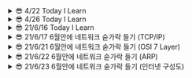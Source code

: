 <details>
<summary> 😎 4/22 Today I Learn
</summary>
<div markdown="1">       
<hr/>

## 오늘 학습 내용

- nodejs vs spring boot
- 독서 - 소프트 스킬
- 프로그래머스 mysql-level 4 => 1문제
- 타입스크립트 - 함수

## 프레임 워크 vs 라이브 러리
내가 코드를 컨트롤 => 라이브러리 ex ) jQuery

누군가의 규칙을 따라 코딩 => 프레임 워크 ex) django , spring boot

프레임워크 또는 라이브러리라는 용어로 정의하기 애매한 것들도 존재한다. 
예를들어 리액트같은 경우 라이브러리로 공식문서에 적혀있지만 컴포넌트별로 규칙이 존재하기 때문에 프레임 워크라러도 불릴 수 있다.

## Node JS vs Spring boot

**Node.js** : 브라우저 외부에서 Javascipt 코드를 실행하는 데 사용되는 런타임 환경. 프레임 워크가 아니다.

**Spring boot(프레임 워크)** : 자바기반 런타임 환경

Node.js 와 Spring boot의 정확한 비교를 위해 express.js vs spring boot 또는 Koa vs Spring boot 등이 맞지만 범위를 넓혀 Node.js를 사용할 것.(express, koa는 node.js를 위한 프레임 워크)

### 회사별 사용 기술
Node.js => Medium / Netflix / Uber / LinkedIn …

Spring Boot => Google / Microsoft / Amazon ….

### 주요 특징
**Node.js** : event-driven, single-threaded, non-blocking I/O model
#### 장점

- 자바스크립트 커뮤니티가 빠르게 성장중
- 가볍고 빠르다.
- 싱글 쓰레드 => 적은 메모리 공간을 차지
- I / O 작업에 적합
- Npm의 지속적인 성장

#### 단점

- Multi-threading을 지원하지 않는다 => 프로세스가 죽으면 대체할 프로세스가 없다.
- 정적 타입 체크의 부족 => 런타임환경에서 문제가 될 수 있다.
- 대용량 컴퓨팅 작업에 적합하지 않다 => 병목현상

**Spring Boot** : 프로덕션 등급의 독립적 애플리케이션을 빠르게 실행 가능 / 라이브러리 버젼 자동 관리 / multi-threaded
#### 장점

- 자바의 커뮤티니는 이미 성장해있다.
- 정적 타입 언어(타입의 안전성)
- 멀티 쓰레드
- 쉽게 사용 가능한 수 많은 의존성
- 유지 보수성과 안정성이 뛰어남
#### 단점

- 많은 메모리 공간을 차지
- 반복적으로 비슷한 형태를 띄는 코드(boilerplate code)는 디버깅을 어렵게할 수 있다.
- 사용되지 않는 종속성을 포함할 수 있다.

### 상황에 따른 선택
**Node.js** : I / O에 의존하는 애플리케이션(예약시스템, 미디어 앱)을 구축하는 경우 사용

**Spring Boot** : 엄청난 양의 컴퓨팅(빅 데이터, 전자 상거래 플랫폼)을 수행해야 할 때 사용

<hr/>

### 참고 자료
https://betterprogramming.pub/node-js-vs-spring-boot-which-should-you-choose-2366c2f76587

https://www.youtube.com/watch?v=5DxMUShYHW8&t

https://www.youtube.com/watch?v=t9ccIykXTCM&t

### 원본
https://velog.io/@aksdb9865
</div>
</details>

<details>
<summary> 😎 4/26 Today I Learn
</summary>
<div markdown="1"> 

<hr />

## 오늘 학습 내용
- 타입스크립트 - 리터럴 타입 / 유니언과 교차 타입
- this
- React hooks(벨로퍼트 리액트 입문 17장 까지)
- 독서 - 소프트 스킬(존 손메즈)

## This

this에 바인딩될 객체는 자바스크립트 엔진에 의해 함수 호출 패턴에 의해 결정.

### 메서드 호출
```javascript
let obj = {
	name : "jang",
	sayName : function(){
		console.log(this.name)
	}
}

console.log(obj.sayName()); //  jang
```
### 화살표 함수를 이용한 호출

화살표 함수는 함수를 호출 된 곳이 아니라 함수가 생성된 쪽에서 this가 바인딩

```javascript
let obj = {
	name : "jang",
	sayName : function(){
		return ()=>{
			console.log(this) // {name : “jang” , sayName : f~}
		}
	}
}

console.log(obj.sayName()()); // {name:"jang", sayName : f}
```

### 일반 함수 호출

this는 전역 객체에 바인딩 

```javascript
function Person(name){
  	this.name = name
}
let me = Person("jang");
console.log(me) // undefined

```

### new 연산자를 붙여 호출

this는 해당함수에 바인딩

```javascript
function Person(name){
  this.name = name
}
let me =new Person("jang");
console.log(me) // Person {name : "jang"}
```
### 원본
https://velog.io/@aksdb9865


</div>
</details>

<details>
<summary> 😎 21/6/16 Today I Learn
</summary>
<div markdown="1"> 

<hr />

# form tag

## label element의 중요성

1. 사용자가 input tag에 값을 입력하기 위해 집중할 때 화면 판독기가 해당 input tag의 라벨을 소리내어 읽어준다.
2. checkbox/radio button은 종종 너무 작아 클릭하기 어려울 때가 종종 발생하는데 label element로 label을 클릭했을 때도 checkbox/radio button이 toggle되게 도와준다.
3. label tag의 for속성은 반드시 input tag와의 id 속성과 일치해야 함께 바인딩 된다.

## Form tag의 submit속성
1. action : Method속성 에따라 방식이 다르지만 method속성이 없다면 action값에 적힌 url로 이동되고 파라미터에 input data가 나타난다. (기본값은 method=“get”)
2. target : target속성이 없다면 해당 페이지에서 페이지 전환이 이루어지고 _blank로 값을 준다면 새로운 탭으로 이동하게 된다. 더 자세하게 학습해야 된다면 [여기](https://www.w3schools.com/html/html_forms_attributes.asp)를 클릭해 보자
3. method : get 방식은 action에서 설명한 것과 동일하게 동작하고 추가적으로 method는 말 그대로 HTTP method를 지정할 수 있다. data를 어떤 형태로 보내줄것인지를 결정하고자 할 때 사용한다. Post 방식을 사용하면 console network 탭에서 입력한 값을 확인할 수 있다.
4. autocomplete : on으로 값을 할당하면 자동완성기능 활성화 off 는 비활성화
5. novalidate :  유효성 검사를 여부를 확인해주는 속성 값은 boolean으로 할당 시켜준다

## form tag 안에 사용할 수 있는 element 종류
```javascript
<input>
<label>
<select>
<textarea>
<button>
<fieldset>
<legend>
<datalist>
<output>
<option>
<optgroup>

```

## 참고자료
	
https://www.w3schools.com/html/html_forms.asp<br/>
https://www.w3schools.com/html/html_forms_attributes.asp<br/>
https://www.w3schools.com/html/html_form_elements.asp<br/>
https://www.nextree.co.kr/p8428/<br/>
</div>
</details>

	
	
<details>
<summary> 😎 21/6/17 6월안에 네트워크 숟가락 들기 (TCP/IP)
</summary>
<div markdown="1"> 

<hr />

# TCP/IP

TCP/IP는 두 개의 프로토콜로 이루어져 있다

IP(인터넷 프로토콜) : 복잡한 네트워크의 작은 조각들을 빨리 보내는 역할

네트워크를 작은 조각으로 나눠 보내는 이유 : 어떤 패킷을 보낼 때 중간에 연결이 끊어지게 된다면 다시 연결해야 되기 때문에 효율적인 방법이 아니다.

TCP(전송 제어 프로토콜) : 패킷을 잘게 잘라 보내게 되면 순서가 맞지 않거나 중간에 빠질 가능성이 있기 때문에 다시 요청하는 역할을 해준다.
	
### 용어
SYN : 연결 요청 플래그<br/>
ACK : 보낸 패킷에 대한 성공 여부를 판단해서 응답<br/>
플래그 : 프로그래밍 언어 용어로서, 특정 동작을 수행할지 말지 결정하는 (보통 1비트인) 변수
	
## TCP의 작동 방식

 <strong>3-way handshake</strong> 방식으로 송신자와 수신자를 연결시켜 통신을 시작하고
 <strong>4-way handshake</strong> 방식으로 통신을 종료


- 3-way handshake : 연결 초기화
    - 클라이언트가 서버에게 ‘STN’을 보내 통신 여부 확인
    - 클라이언트는 ‘SYN/ACK’를 서버에게 보내 통신할 준비가 되었음을 알림
    - 클라이언트는 ‘ACK’를 보내 전송을 시작함을 알림 이후 데이터를 주고 받을 수 있게된다.
- 4 way handshake : 연결 종료
    - 클라이언트가 서버에게 연결 종료하겠다는 FIN플래그 전송
    - 서버 FIN플래그를 받고 클라이언트에게 ACK를 보내 통신이 끝날 때까지 대기
    - 통신이 모두 끝나면 서버는 클라이언트에게 FIN플래그를 전송
    - 클라이언트는 통신 종료가 되었다는 ACK를 서버에게 전송

## TCP 특징
	
- 흐름 제어 : TCP Header 내의 window size를 사용해 데이터의 양을 결정
- 혼잡 제어 : 클라이어트와 서버 사이 경로들의 혼잡도를 확인해서 현재 네트워크에 가장 적합한 데이터량을 확인

## 정리
- TCP/IP는 하나의 프로토콜 아닌 두 개의 프로토콜을 합쳐 부르는 용어.
- IP주소를 사용하여 패킷 전달
- TCP로 패킷 값을 확인(순서 확인, 빠진 부분 확인 등)

## 참고자료
	
https://mindgear.tistory.com/206<br/>
https://aws-hyoh.tistory.com/entry/TCPIP-%EC%89%BD%EA%B2%8C-%EC%9D%B4%ED%95%B4%ED%95%98%EA%B8%B0<br/>
https://brunch.co.kr/@wangho/12<br/>
https://bangu4.tistory.com/74<br/>
https://namu.wiki/w/%ED%94%8C%EB%9E%98%EA%B7%B8
</div>
</details>
	
<details>
<summary> 😎 21/6/21 6월안에 네트워크 숟가락 들기 (OSI 7 Layer)
</summary>
<div markdown="1"> 

# intro
	
만약 이 글을 보신다면 읽지마시고 아래 참고 자료에있는 유튜브를 시청보시는걸 100배 1000배 추천합니다.
	
	
# 1계층-물리계층(Physical layer)

0과 1의 나열을 아날로그 신호로 바꾸어 전선으로 흘려 보내고(encoding),
아날로그 신호가 들어오면 0과 1의 나열로 해석하여(decoding) 물리적으로 연결된 두 대의 컴퓨터가 0과 1의 나열을 주고받을 수 있게 해주는 모듈(module)
주로 하드웨어적으로 구현
![0101_0101](https://user-images.githubusercontent.com/66477332/122772841-bf5e4400-d2e2-11eb-9b0a-abff6524b598.png)

# 2계층(Data Link layer)

같은 네트워크에 있는(스위치 하나로 연결 되어 있는 것들) 여러 대의 컴퓨터들이 데이터를 주고받기 위해서 필요한 모듈

Framing 은 Data-link layer 에 속하는 작업들 중 하나이다.

Framing : 원본 데이터값들을 다른 데이터와 구분짓게 해주는 일종의 구분자 역할을 하는 프레임

예를들어 컴퓨터1 , 컴퓨터2 가 컴퓨터 3에게 각자 1101, 1001데이터를 동시에 보낼 때 컴퓨터 3은

11011001과 같이 데이터가 들어온다면 누구의 데이터인지 알 수 없기 때문에 Framing을 통해 어디서 온 데이터인지 알 수 있다.

Ex)

1111 : 시작, 0000 :끝

1111`1101`00001111`1001`0000
![_2021-05-03__7 46 54](https://user-images.githubusercontent.com/66477332/122773090-fe8c9500-d2e2-11eb-8740-3f6bb0f7492c.png)<br/>
1계층 + 2계층<br/>

![1111_(data_0000](https://user-images.githubusercontent.com/66477332/122773221-1fed8100-d2e3-11eb-9d8b-199d46a57ea1.png)<br />
주로 하드웨어적으로 구현
# 3계층(Network layer) 
수많은 네트워크들의 연결로 이루어지는 inter-network속에서 어딘가에 있는 목적지 컴퓨터로 데이터를 전송하기 위해, IP주소를 이용해서 길을 찾고(routing) 자신 다음의 라우터에게 데이터를 넘겨주는 것(forwarding : 마 - > 바)

주로 운영체제의 커널에 소프트웨어적으로 구현되어 있다.

![55 10 54 75](https://user-images.githubusercontent.com/66477332/122773713-8a062600-d2e3-11eb-9eb5-006dad078aa1.png)

1 계층 + 2 계층 + 3 계층
![1115_decoder](https://user-images.githubusercontent.com/66477332/122773752-90949d80-d2e3-11eb-9765-be4a19679706.png)

	
# 4계층(Transport layer)
Port 번호를 사용하여 도착지 컴퓨터의 최종 목적지인 프로세스에 까지 데이터가 도달하게 하는 모듈
Port 번호 : 하나의 컴퓨터에서 동시에 실행되고 있는 프로세스들이 서로 겹치지 않게 가져야하는 정수 값

![Transport_Layer](https://user-images.githubusercontent.com/66477332/122773982-c5a0f000-d2e3-11eb-9c77-09206abaf2e9.png)<br/>
1-2 계층 + 3 계층 + 4 계층<br/>
![_2021-05-03__8 11 58](https://user-images.githubusercontent.com/66477332/122774000-c9347700-d2e3-11eb-9987-955f96d0ad28.png)<br />
	
오늘날 OSI 모델보다 TCP/IP업그레이드 모델이 더 많이 사용되기 때문에 5,6계층은 따로 설명 x<br/>
![TCPP_Model](https://user-images.githubusercontent.com/66477332/122774436-23cdd300-d2e4-11eb-8aec-6006a1fb6f58.png)<br/>
	
	
# 7계층 (Application layer)
TCP/IP 소켓 프로그래밍 - 운영체제의 Transport layer에서 제공하는 API를 활용해서 통신 가능한 프로그램을 만드는 것을 TCP/IP 소켓 프로그래밍 또는 네트워크 프로그래밍 이라고 한다.

소켓 프로그래밍 만으로도 클라이언트, 서버 프로그램을 따로따로 만들어서 동작 시킬 수 있다.

뿐만 아니라, TCP/IP 소켓 프로그래밍을 통해서 누구나 자신만의 Application layer 인코더와 디코더를 만들 수 있다.

즉, 누구든 자신만의 Application layer 프로토콜을 만들어서 사용할 수 있다는 뜻이다.<br />
![HTTP_encoder](https://user-images.githubusercontent.com/66477332/122774543-3ba55700-d2e4-11eb-8b47-b53aec3fc58d.png)

## 참고자료
https://www.youtube.com/watch?v=1pfTxp25MA8
</div>
</details>
	
<details>
<summary> 😎 21/6/22 6월안에 네트워크 숟가락 들기 (ARP)
</summary>
<div markdown="1"> 

<hr />

# ARP 간단 요약 
	
IP주소를 이용해 MAC주소를 알아오게 해주는 프로토콜

# 용어

**IP 주소** : 실질적인 주소를 나타내며 목적지까지의 방향을 알려준다.<br/>
**MAC 주소** : 목적지의 이름

**게이트웨이** : 서로 다른 네트워크 간의 통로의 역할을 하는 장치 주로 라우터 장비를 사용하며, 일반적인 장비들은 특정 패킷을 받았을 때 자신의 패킷아 아니면 허용하지 않는것에 비해 게이트웨이는 테이블을 확인하여 가장 적합한 네트워크로 전달해주는 역할.

**브로드 캐스트** : 같은 네트워크 대역대에 있는 모든 단말기들에게 자신의 MAC주소 또는 패킷을 보내는 방식 주소는 FFFF.FFFF.FFFF(MAC adrress일 경우)를 사용. 다른 라우터의 정보를 찾을 때 사용, ARP와 같은 개념이라 생각하자 일단. <br/>
브로드 캐스트를 많이 사용할 경우 모든 단말기들에게 요청을 보내기 때문에 성능이 떨어진다는 단점이 있음.

	
# 통신 과정

 
1. 같은 네트워크에 있는 단말기 간의 통신- 예) 단말기 A와 단말기 B통신 과정
    1. A는 B의 MAC 주소를 모르기 때문에 브로드캐스트 방식으로 B의 IP주소를 가진 단말기가 있는지 요청(네트워크 스위치는 A의 MAC주소가 없다면 테이블에 저장)
    2. 네트워크 스위치 장비에 B의 MAC주소가 저장되어 있다면 A에게 B의 주소를 알려준다.
    3. 네트워크 스위치 장비에 B의 MAC주소가 저장되어 있지 않다면 B에게 MAC주소값을 달라는 요청을 보낸다.
    4. B는 요청을 받은 후 자신의 MAC주소를 응답으로 알려준다.
    5. 네트워크 스위치는 B의 MAC주소를 테이블에 저장 후 A에게 B의 MAC주소를 전달
    6. A는 B의 MAC주소를 전달 받았으니 A와 B의 통신 가능


2. 같은 네트워크에 없을 때 - 예) 단말기 A와 단말기 B통신 과정
같은 네트워크에 없을 땐 네트워크간의 연결 통로인 라우터를 사용.

    1. A는 B의 MAC주소를 모르기 때문에 브로드캐스트 방식으로 B의 IP주소를 가진 단말기가 있는지 요청
    2. 라우터는 A의 요청을 받아 같은 네트워크에 대역에 존재하지 않기 때문에 자신의 MAC주소로 응답
    3. A는 라우터의 MAC주소를 받아 다시 B의 주소를 라우터에게 요청
    4. 라우터는 B의 MAC주소를 모르기 때문에 연결되어있는 모든 네트워크 대역대에 브로드캐스트로 B의 MAC주소를 요청
    5. B는 자신의 MAC주소를 확인하고 해당 라우터에게 자신의 MAC주소를 응답
    6. 이 후 A와 B통신 시작

## 참고자료
	

https://zitto15.tistory.com/21 <br/>
https://www.stevenjlee.net/2020/06/07/%ec%9d%b4%ed%95%b4%ed%95%98%ea%b8%b0-arp-address-resolution-protocol-%ed%94%84%eb%a1%9c%ed%86%a0%ec%bd%9c/ <br/>
https://jhnyang.tistory.com/404 <br/>

</div>
</details>
<details>
<summary> 😎 21/6/23
 6월안에 네트워크 숟가락 들기 (인터넷 구성도)
</summary>
<div markdown="1"> 

# 인터넷 구성도

![Group 3](https://user-images.githubusercontent.com/66477332/123125103-316d8f00-d483-11eb-860a-8d5dce71a21d.png)
	
</div>
</details>
